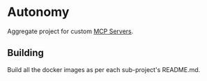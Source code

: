 # Autonomy

Aggregate project for custom [MCP Servers](https://modelcontextprotocol.io/).

## Building

Build all the docker images as per each sub-project's README.md.
